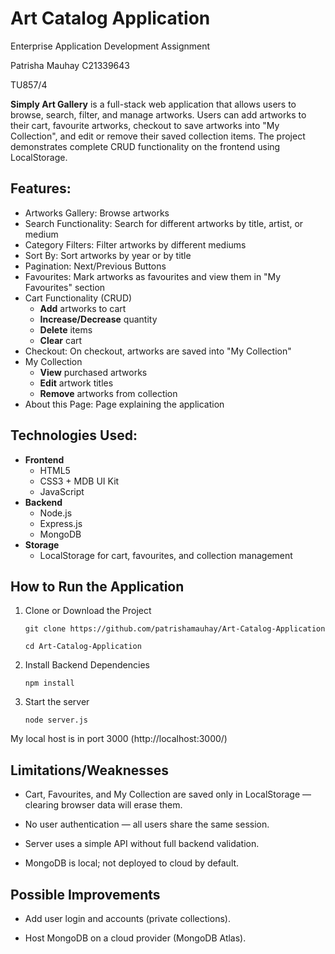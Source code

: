 # Art Catalog Application
Enterprise Application Development Assignment

Patrisha Mauhay C21339643

TU857/4



**Simply Art Gallery** is a full-stack web application that allows users to browse, search, filter, and manage artworks.
Users can add artworks to their cart, favourite artworks, checkout to save artworks into "My Collection", and edit or remove their saved collection items.
The project demonstrates complete CRUD functionality on the frontend using LocalStorage.

## **Features:**
- Artworks Gallery: Browse artworks
- Search Functionality: Search for different artworks by title, artist, or medium
- Category Filters: Filter artworks by different mediums
- Sort By: Sort artworks by year or by title
- Pagination: Next/Previous Buttons
- Favourites: Mark artworks as favourites and view them in "My Favourites" section
- Cart Functionality (CRUD)
    - **Add** artworks to cart
    - **Increase/Decrease** quantity
    - **Delete** items
    - **Clear** cart
 - Checkout: On checkout, artworks are saved into "My Collection"
 - My Collection
    - **View** purchased artworks
    - **Edit** artwork titles
    - **Remove** artworks from collection
  - About this Page: Page explaining the application


## **Technologies Used:**
 - **Frontend**
     - HTML5
     - CSS3 + MDB UI Kit
     - JavaScript
 - **Backend**
     - Node.js
     - Express.js
     - MongoDB
 - **Storage**
     - LocalStorage for cart, favourites, and collection management

  
## **How to Run the Application**
1.  Clone or Download the Project

    `git clone https://github.com/patrishamauhay/Art-Catalog-Application
    `
    
    ` cd Art-Catalog-Application
    `

2. Install Backend Dependencies
   
    ` npm install
    `

3. Start the server
   
    ` node server.js
    `

My local host is in port 3000 (http://localhost:3000/)

## **Limitations/Weaknesses**
- Cart, Favourites, and My Collection are saved only in LocalStorage — clearing browser data will erase them.

- No user authentication — all users share the same session.

- Server uses a simple API without full backend validation.

- MongoDB is local; not deployed to cloud by default.



## **Possible Improvements**
- Add user login and accounts (private collections).

- Host MongoDB on a cloud provider (MongoDB Atlas).






